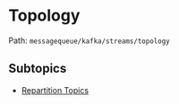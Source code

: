 # Topology

Path: `messagequeue/kafka/streams/topology`

## Subtopics
- [Repartition Topics](./repartition_topics/README.md)
